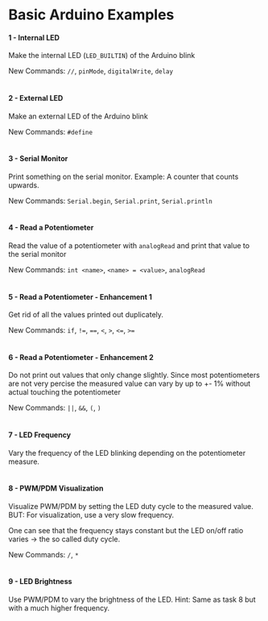 
# Basic Arduino Examples

#### 1 - Internal LED
Make the internal LED (`LED_BUILTIN`) of the Arduino blink

New Commands: `//`, `pinMode`, `digitalWrite`, `delay`
<br/><br/>

#### 2 - External LED
Make an external LED of the Arduino blink

New Commands: `#define`
<br/><br/>

#### 3 - Serial Monitor
Print something on the serial monitor.
Example: A counter that counts upwards.

New Commands: `Serial.begin`, `Serial.print`, `Serial.println`
<br/><br/>

#### 4 - Read a Potentiometer
Read the value of a potentiometer with `analogRead` and print that value to the serial monitor

New Commands: `int <name>`, `<name> = <value>`, `analogRead`
<br/><br/>

#### 5 - Read a Potentiometer - Enhancement 1
Get rid of all the values printed out duplicately.

New Commands: `if`, `!=`, `==`, `<`, `>`, `<=`, `>=`
<br/><br/>

#### 6 - Read a Potentiometer - Enhancement 2
Do not print out values that only change slightly. Since most potentiometers are not very percise the measured value can vary by up to +- 1% without actual touching the potentiometer

New Commands: `||`, `&&`, `(`, `)`
<br/><br/>

#### 7 - LED Frequency
Vary the frequency of the LED blinking depending on the potentiometer measure.
<br/><br/>

#### 8 - PWM/PDM Visualization
Visualize PWM/PDM by setting the LED duty cycle to the measured value. BUT: For visualization, use a very slow frequency.

One can see that the frequency stays constant but the LED on/off ratio varies -> the so called duty cycle.

New Commands: `/`, `*`
<br/><br/>

#### 9 - LED Brightness
Use PWM/PDM to vary the brightness of the LED. Hint: Same as task 8 but with a much higher frequency.
<br/><br/>
